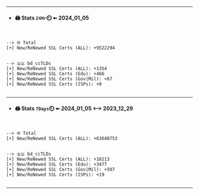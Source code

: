 

---
- #### 🖨️ **Stats** `24Hr`⏲️ ➼ 2024_01_05
```console


--> 🌐 Total
[+] New/ReNewed SSL Certs (ALL): +9522294


--> 🇧🇩 bd_ccTLDs
[+] New/ReNewed SSL Certs (ALL): +1354
[+] New/ReNewed SSL Certs (Edu): +466
[+] New/ReNewed SSL Certs (Gov|Mil): +67
[+] New/ReNewed SSL Certs (ISPs): +0


```

---
- #### 🖨️ **Stats** `7Days`⏲️ ➼ 2024_01_05 <--> 2023_12_29
```console


--> 🌐 Total
[+] New/ReNewed SSL Certs (ALL): +63648753


--> 🇧🇩 bd_ccTLDs
[+] New/ReNewed SSL Certs (ALL): +10213
[+] New/ReNewed SSL Certs (Edu): +3477
[+] New/ReNewed SSL Certs (Gov|Mil): +507
[+] New/ReNewed SSL Certs (ISPs): +19


```

---

